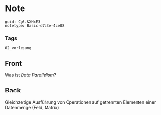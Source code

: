 # Note
```
guid: Cg!.&XHxE3
notetype: Basic-d7a3e-4ce08
```

### Tags
```
02_vorlesung
```

## Front
<p>Was ist <i>Data Parallelism</i>?

## Back
<p>Gleichzeitige Ausführung von Operationen auf getrennten
Elementen einer Datenmenge (Feld, Matrix)
